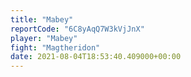 ```yaml
---
title: "Mabey"
reportCode: "6C8yAqQ7W3kVjJnX"
player: "Mabey"
fight: "Magtheridon"
date: 2021-08-04T18:53:40.409000+00:00
---
```

